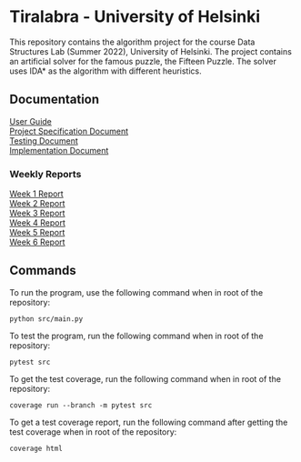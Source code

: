 # Tiralabra - University of Helsinki
This repository contains the algorithm project for the course Data Structures Lab (Summer 2022), University of Helsinki. The project contains an artificial solver for the famous puzzle, the Fifteen Puzzle. The solver uses IDA* as the algorithm with different heuristics.

## Documentation
[User Guide](./documentation/user_quide.md)<br>
[Project Specification Document](./documentation/project_specification.md)<br>
[Testing Document](./documentation/testing_document.md)<br>
[Implementation Document](./documentation/implementation_document.md)<br>

### Weekly Reports
[Week 1 Report](./documentation/weekly_reports/week1_report.md)<br>
[Week 2 Report](./documentation/weekly_reports/week2_report.md)<br>
[Week 3 Report](./documentation/weekly_reports/week3_report.md)<br>
[Week 4 Report](./documentation/weekly_reports/week4_report.md)<br>
[Week 5 Report](./documentation/weekly_reports/week5_report.md)<br>
[Week 6 Report](./documentation/weekly_reports/week6_report.md)<br>

## Commands
To run the program, use the following command when in root of the repository:
```console
python src/main.py
```

To test the program, run the following command when in root of the repository:
```console
pytest src
```

To get the test coverage, run the following command when in root of the repository:
```console
coverage run --branch -m pytest src
```

To get a test coverage report, run the following command after getting the test coverage when in root of the repository:
```console
coverage html
```